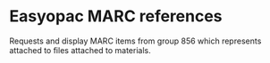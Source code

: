 # Easyopac MARC references
Requests and display MARC items from group 856 which represents attached to files attached
to materials.
